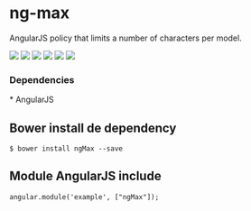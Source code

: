 ng-max
===========
AngularJS policy that limits a number of characters per model.

<p>
  <a href="https://gitter.im/miamarti/ngMax" target="_blank"><img src="https://img.shields.io/gitter/room/nwjs/nw.js.svg"></a>
  <img src="https://img.shields.io/badge/ngMax-release-green.svg">
  <img src="https://img.shields.io/badge/version-1.0.0-blue.svg">
  <img src="https://img.shields.io/github/license/mashape/apistatus.svg">
  <a href="https://github.com/miamarti/ng-max/tarball/master"><img src="https://img.shields.io/github/downloads/atom/atom/latest/total.svg"></a>
  <img src="https://img.shields.io/bower/v/bootstrap.svg">
</p>

<h3>Dependencies</h3>
* AngularJS

## Bower install de dependency
```
$ bower install ngMax --save
```

## Module AngularJS include
```
angular.module('example', ["ngMax"]);
```
